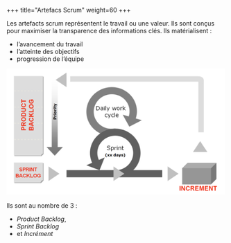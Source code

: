 +++
title="Artefacs Scrum"
weight=60
+++

Les artefacts scrum représentent le travail ou une valeur. Ils sont conçus pour maximiser la
transparence des informations clés. Ils matérialisent :
- l’avancement du travail
- l’atteinte des objectifs
- progression de l’équipe

![Artefacts Scrum](../images/scrum_artefacts.png)

Ils sont au nombre de 3 : 
- *Product Backlog*, 
- *Sprint Backlog* 
- et *Incrément*
